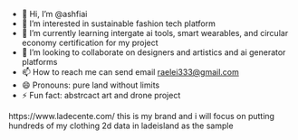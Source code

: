 - 👋 Hi, I’m @ashfiai
- 👀 I’m interested in sustainable fashion tech platform
- 🌱 I’m currently learning intergate ai tools, smart wearables, and circular economy certification for my project
- 💞️ I’m looking to collaborate on designers and artistics and ai generator platforms
- 📫 How to reach me can send email raelei333@gmail.com
- 😄 Pronouns: pure land without limits
- ⚡ Fun fact: abstrcact art and drone project

<!---
LADEISLAND/LADEISLAND is a ✨ special ✨ repository because its `README.md` (this file) appears on your GitHub profile.
You can click the Preview link to take a look at your changes.
--->https://www.ladecente.com/ this is my brand and i will focus on putting hundreds of my clothing 2d data in ladeisland as the sample
